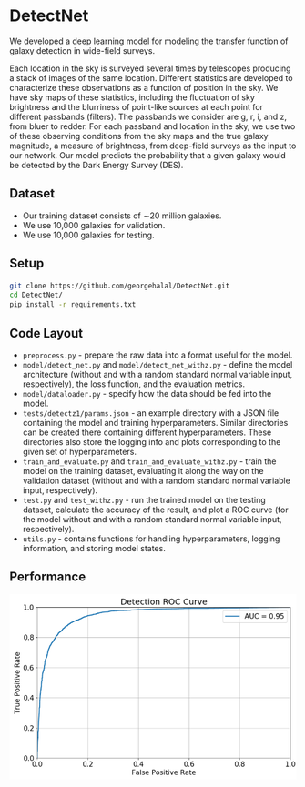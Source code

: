 # DetectNet
We developed a deep learning model for modeling the transfer function of galaxy detection in wide-field surveys.

Each location in the sky is surveyed several times by telescopes producing a stack of images of the same location. Different statistics are developed to characterize these observations as a function of position in the sky. We have sky maps of these statistics, including the fluctuation of sky brightness and the blurriness of point-like sources at each point for different passbands (filters). The passbands we consider are g, r, i, and z, from bluer to redder. For each passband and location in the sky, we use two of these observing conditions from the sky maps and the true galaxy magnitude, a measure of brightness, from deep-field surveys as the input to our network. Our model predicts the probability that a given galaxy would be detected by the Dark Energy Survey (DES).

## Dataset
* Our training dataset consists of ∼20 million galaxies.
* We use 10,000 galaxies for validation.
* We use 10,000 galaxies for testing.

## Setup
```bash
git clone https://github.com/georgehalal/DetectNet.git
cd DetectNet/
pip install -r requirements.txt
```

## Code Layout
* `preprocess.py` - prepare the raw data into a format useful for the model.
* `model/detect_net.py` and `model/detect_net_withz.py` - define the model architecture (without and with a random standard normal variable input, respectively), the loss function, and the evaluation metrics.
* `model/dataloader.py` - specify how the data should be fed into the model.
* `tests/detectz1/params.json` - an example directory with a JSON file containing the model and training hyperparameters. Similar directories can be created there containing different hyperparameters. These directories also store the logging info and plots corresponding to the given set of hyperparameters.
* `train_and_evaluate.py` and `train_and_evaluate_withz.py` - train the model on the training dataset, evaluating it along the way on the validation dataset (without and with a random standard normal variable input, respectively).
* `test.py` and `test_withz.py` - run the trained model on the testing dataset, calculate the accuracy of the result, and plot a ROC curve (for the model without and with a random standard normal variable input, respectively).
* `utils.py` - contains functions for handling hyperparameters, logging information, and storing model states.

## Performance
![roc](https://github.com/georgehalal/DetectNet/blob/main/img/roc_curve.png)
